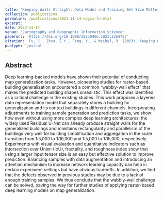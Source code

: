 ```yaml
---
title: "Keeping Walls Straight: Data Model and Training Set Size Matter for Deep Learning in Building Generalization"
collection: publications
permalink: /publications/2023-11-14-cagis-fu-etal
excerpt: ''
date: 2023-11-14
venue: 'Cartography and Geographic Information Science'
paperurl: 'https://doi.org/10.1080/15230406.2023.2264757'
citation: 'Fu, C., Zhou, Z.Y., Feng, Y., & Weibel, R. (2023). Keeping Walls Straight: Data Model and Training Set Size Matter for Deep Learning in Building Generalization.'
pubtype: 'journal'
---
```


## Abstract

Deep learning-backed models have shown their potential of conducting map generalization tasks. However, pioneering studies for raster-based building generalization encountered a common “wabbly-wall effect” that makes the predicted building shapes unrealistic. This effect was identified as a critical challenge in the existing studies. This work proposes a layered data representation model that separately stores a building for generalization and its context buildings in different channels. Incorporating adjustments to training sample generation and prediction tasks, we show how even without using more complex deep learning architectures, the widely used Residual U-Net can already produce straight walls for the generalized buildings and maintains rectangularity and parallelism of the buildings very well for building simplification and aggregation in the scale transition from 1:5,000 to 1:10,000 and 1:5,000 to 1:15,000, respectively. Experiments with visual evaluation and quantitative indicators such as Intersection over Union (IoU), fractality, and roughness index show that using a larger input tensor size is an easy but effective solution to improve prediction. Balancing samples with data augmentation and introducing an attention mechanism to increase network learning capacity can help in certain experiment settings but have obvious tradeoffs. In addition, we find that the defects observed in previous studies may be due to a lack of enough training samples. We thus conclude that the wabbly-wall challenge can be solved, paving the way for further studies of applying raster-based deep learning models on map generalization.